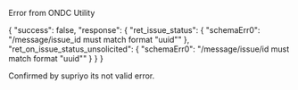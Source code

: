 Error from ONDC Utility

{
    "success": false,
    "response": {
        "ret_issue_status": {
            "schemaErr0": "/message/issue_id must match format \"uuid\""
        },
        "ret_on_issue_status_unsolicited": {
            "schemaErr0": "/message/issue/id must match format \"uuid\""
        }
    }
}

Confirmed by supriyo its not valid error.